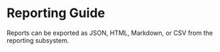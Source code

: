 # Reporting Guide

Reports can be exported as JSON, HTML, Markdown, or CSV from the reporting subsystem.
